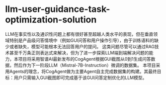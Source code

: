# llm-user-guidance-task-optimization-solution
LLM在事实性以及通识性问题上都有很好甚至超越人类水平的表现，但在垂直领域特别是产品级问答情境中（例如GUI问答和用户操作引导），由于训练语料的缺少或者缺失，模型可能根本无法回答用户的提问。
这类问题尽管可以通过RAG技术甚至千万条正则表达式来解决，但为了进一步探索LLM端到端解决问题的能力，本项目将采用智谱AI最新发布的CogAgent根据GUI截图从0到1生成问答数据，然后作为下一阶段LLM（Mistral-7B-Instruction）微调的数据集。
本项目采用Agents的理念，将CogAgent做为主要Agent自主完成数据集的构建。其最终目标：用户只需输入GUI截图即可完成基于该GUI问答定制优化的LLM模型。